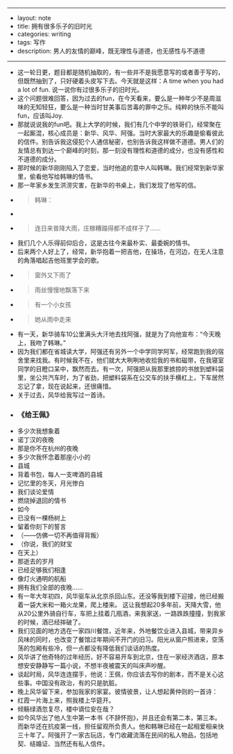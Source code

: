 - --
- layout: note
- title: 拥有很多乐子的旧时光
- categories: writing
- tags: 写作
- description: 男人的友情的巅峰，既无理性与道德，也无感性与不道德
- --
- 这一轮日更，题目都是随机抽取的，有一些并不是我愿意写的或者善于写的，但既然抽到了，只好硬着头皮写下去。今天就是这样：A time when you had a lot of fun. 说一说你有过很多乐子的旧时光。
- 这个问题很难回答，因为过去的fun，在今天看来，要么是一种年少不是周滋味的无知轻狂，要么是一种当时甘美事后苦毒的罪中之乐。纯粹的快乐不能叫fun，应该叫Joy.
- 那就说说我的fun吧。我上大学的时候，我们有几个中学的铁哥们，经常聚在一起厮混，核心成员是：新华、风华、阿强。当时大家最大的乐趣是偷看彼此的信件。别告诉我这侵犯个人通信秘密，也别告诉我这样做不道德。男人们的友情总有到达一个巅峰的时刻，那一刻没有理性和道德的成分，也没有感性和不道德的成分。
- 那时候的新华刚刚陷入了恋爱，当时他追的意中人叫韩琳。我们经常到新华家里，偷看他写给韩琳的情书。
- 那一年家乡发生洪涝灾害，在新华的书桌上，我们发现了他写的信。
- > 韩琳：
- > 
- > 连日来普降大雨，庄稼糟蹋得都不成样子了……
- 我们几个人乐得前仰后合，这是古往今来最朴实、最委婉的情书。
- 后来两个人好上了，经常，新华抱着一把吉他，在操场，在河边，在无人注意的角落唱起吉他班里学会的歌。
- > 窗外又下雨了
- > 雨丝慢慢地飘落下来
- > 有一个小女孩
- > 她从雨中走来
- 有一天，新华骑车10公里满头大汗地去找阿强，就是为了向他宣布：“今天晚上，我吻了韩琳。”
- 因为我们都在省城读大学，阿强还有另外一个中学同学阿军，经常跑到我的宿舍里来找我。有时候我不在，他们就大大咧咧地收拾我的书和磁带，在我寝室同学的目瞪口呆中，飘然而去。有一次，阿强把从我那里掳掠的书放到塑料袋里，坐公共汽车时，为了省劲，把塑料袋系在公交车的扶手横杠上，下车居然忘记了拿，现在说起来，还很痛惜。
- 关于过去，风华给我写过一首诗。
- ### 《给王佩》
- 多少次我想象着
- 诺丁汉的夜晚
- 那是你不在杭州的夜晚
- 多少次我怀念着那座小小的
- 县城
- 背着书包，每人一支啤酒的县城
- 记忆里的冬天，月光惨白
- 我们谈论爱情
- 燃烧掉退回的情书
- 如今
- 已没有一棵杨树上
- 留着你刻下的誓言
- （——仿佛一切不再值得背叛）
- （你说，我们的财宝
- 在天上）
- 那逝去的岁月
- 已经足够我们相逢
- 像灯火通明的航船
- 拥有我们全部的夜晚……
- 有一年大年初四，风华驱车从北京杀回山东。还没等我到楼下迎接，他已经搬着一袋大米和一箱火龙果，爬上楼来。 这让我想起20多年前，天降大雪，他从20公里外骑自行车，车把上挂着几瓶酒，来我家送，一路跌跌撞撞，到我家的时候，酒已经摔破了。
- 我们见面的地方选在一家四川餐馆，近年来，外地餐饮业进入县城，带来异乡风味的同时，也改变了餐馆过年期间不开门的旧习。阳光从窗户照进来，空荡荡的包厢有些冷，但一点都没有降低我们谈话的热度。
- 风华讲了他奇特的过年经历，好不容易开车到北京，住在一家经济酒店，原本想安安静静写一篇小说，不想半夜被震天的叫床声吵醒。
- 谈起时局，风华连连摆手，他说：王佩，你应该去写你的剧本，而不是关心这些事。中国没有政治，有的只是肮脏。
- 晚上风华留下来，参加我家的家宴。彼情彼景，让人想起黄仲则的一首诗：
- 红霞一片海上来，照我楼上华筵开。
- 倾觞绿酒忽复尽，楼中谪位安在哉？
- 如今风华出了他人生中第一本书《不辞怀抱》，并且还会有第二本，第三本。而新华还在抗疫第一线，担任留观所负责人。他和韩琳已经在一起相爱相亲快三十年了。阿强开了一家古玩店，专门收藏流落在民间的私人物品，包括地契、结婚证、当然还有私人信件。
